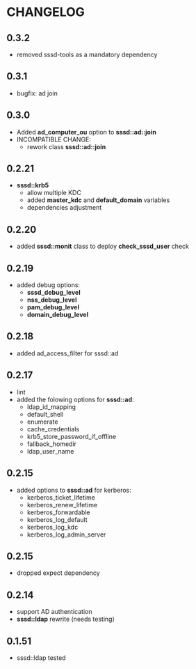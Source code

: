 # CHANGELOG

## 0.3.2

* removed sssd-tools as a mandatory dependency

## 0.3.1

* bugfix: ad join

## 0.3.0

* Added **ad_computer_ou** option to **sssd::ad::join**
* INCOMPATIBLE CHANGE:
  - rework class **sssd::ad::join**

## 0.2.21

* **sssd::krb5**
  - allow multiple KDC
  - added **master_kdc** and **default_domain** variables
  - dependencies adjustment

## 0.2.20

* added **sssd::monit** class to deploy **check_sssd_user** check

## 0.2.19

* added debug options:
  * **sssd_debug_level**
  * **nss_debug_level**
  * **pam_debug_level**
  * **domain_debug_level**

## 0.2.18

* added ad_access_filter for sssd::ad

## 0.2.17

* lint
* added the folowing options for **sssd::ad**:
  * ldap_id_mapping
  * default_shell
  * enumerate
  * cache_credentials
  * krb5_store_password_if_offline
  * fallback_homedir
  * ldap_user_name


## 0.2.15

* added options to **sssd::ad** for kerberos:
  * kerberos_ticket_lifetime
  * kerberos_renew_lifetime
  * kerberos_forwardable
  * kerberos_log_default
  * kerberos_log_kdc
  * kerberos_log_admin_server

## 0.2.15

* dropped expect dependency

## 0.2.14

* support AD authentication
* **sssd::ldap** rewrite (needs testing)

## 0.1.51

* sssd::ldap tested
